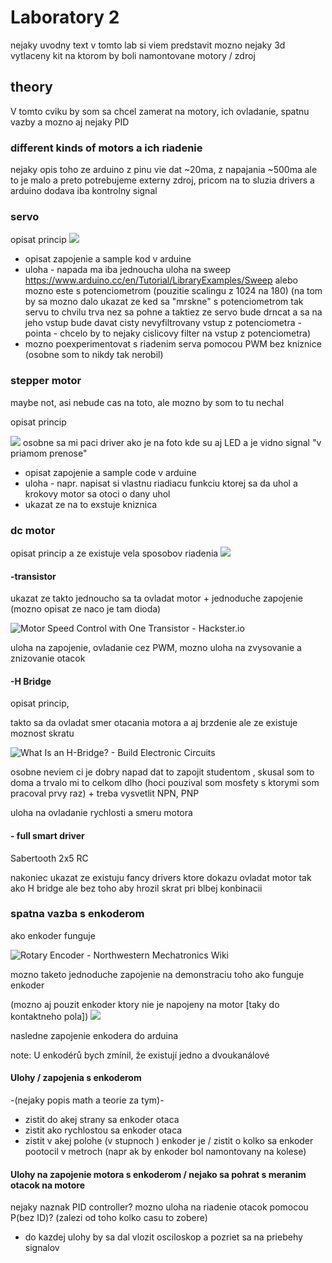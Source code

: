 # Laboratory 2
nejaky uvodny text
v tomto lab si viem predstavit mozno nejaky 3d vytlaceny kit na ktorom by boli namontovane motory / zdroj 

## theory
V tomto cviku by som sa chcel zamerat na motory, ich ovladanie, spatnu vazby a mozno aj nejaky PID

### different kinds of motors a ich riadenie
nejaky opis toho ze arduino z pinu vie dat ~20ma, z napajania ~500ma ale to je malo a preto potrebujeme externy zdroj, pricom na to sluzia drivers a arduino dodava iba kontrolny signal 

### servo
opisat princip 
![](https://www.electrical4u.com/wp-content/uploads/What-is-a-Servomotor.png)
 - opisat zapojenie a sample kod v arduine
 - uloha - napada ma iba jednoucha uloha na sweep 
https://www.arduino.cc/en/Tutorial/LibraryExamples/Sweep
alebo mozno este s potenciometrom (pouzitie scalingu z 1024 na 180) (na tom by sa mozno dalo ukazat ze ked sa "mrskne" s potenciometrom tak servu to chvilu trva nez sa pohne a taktiez ze servo bude drncat a sa na jeho vstup bude davat cisty nevyfiltrovany vstup z potenciometra - pointa - chcelo by to nejaky cislicovy filter na vstup z potenciometra)
- mozno poexperimentovat s riadenim serva pomocou PWM bez kniznice (osobne som to nikdy tak nerobil)

### stepper motor
maybe not, asi nebude cas na toto, ale mozno by som to tu nechal

opisat princip

![](https://arduinogetstarted.com/images/cover/arduino-uln2003-28byj-48-stepper-motor.jpg)
osobne sa mi paci driver ako je na foto kde su aj LED a je vidno signal "v priamom prenose"
- opisat zapojenie a sample code v arduine
- uloha - napr. napisat si vlastnu riadiacu funkciu ktorej sa da uhol a krokovy motor sa otoci o dany uhol
- ukazat ze na to exstuje kniznica

### dc motor
opisat princip a ze existuje vela sposobov riadenia
![](https://image.made-in-china.com/43f34j00eUoGENqyZnkt/High-Speed-6V-Small-DC-Motor-for-Cordless-Power-Tools.jpg)
#### -transistor

ukazat ze takto jednoucho sa ta ovladat motor + jednoduche zapojenie (mozno opisat ze naco je tam dioda)

![Motor Speed Control with One Transistor - Hackster.io](https://hackster.imgix.net/uploads/attachments/640551/schema_motore_YuJcrafONw.GIF?auto=compress%2Cformat&gifq=35&w=740&h=555&fit=max)

uloha na zapojenie, ovladanie cez PWM, mozno uloha na zvysovanie a znizovanie otacok
#### -H Bridge

opisat princip, 

takto sa da ovladat smer otacania motora a aj brzdenie ale ze existuje moznost skratu

![What Is an H-Bridge? - Build Electronic Circuits](https://www.build-electronic-circuits.com/wp-content/uploads/2018/11/H-bridge.png)

osobne neviem ci je dobry napad dat to zapojit studentom , skusal som to doma a trvalo mi to celkom dlho (hoci pouzival som mosfety s ktorymi som pracoval prvy raz) + treba vysvetlit NPN, PNP 

uloha na ovladanie rychlosti a smeru motora

#### - full smart driver

Sabertooth 2x5 RC

nakoniec ukazat ze existuju fancy drivers ktore dokazu ovladat motor tak ako H bridge ale bez toho aby hrozil skrat pri blbej konbinacii

### spatna vazba s enkoderom 
ako enkoder funguje 

![Rotary Encoder - Northwestern Mechatronics Wiki](https://encrypted-tbn0.gstatic.com/images?q=tbn:ANd9GcS3SAoy8jPpgp3jcm44ps__n6UeokNXEFtqXPDbwr6iLbGzdSuF1-mUNAy-WcthpmRv6fw&usqp=CAU)

mozno taketo jednoduche zapojenie na demonstraciu toho ako funguje enkoder

(mozno aj pouzit enkoder ktory nie je napojeny na motor [taky do kontaktneho pola])
![](https://www.electronicshub.org/wp-content/uploads/2016/02/Rotary-Encoder-LED-Test.jpg)

nasledne zapojenie enkodera do arduina 

note: U enkodérů bych zmínil, že existují jedno a dvoukanálové

#### Ulohy / zapojenia s enkoderom
-(nejaky popis math a teorie za tym)-
- zistit do akej strany sa enkoder otaca
- zistit ako rychlostou sa enkoder otaca
- zistit v akej polohe (v stupnoch ) enkoder je / zistit o kolko sa enkoder pootocil v metroch (napr ak by enkoder bol namontovany na kolese)
#### Ulohy na  zapojenie motora s enkoderom / nejako sa pohrat s meranim otacok na motore
nejaky naznak PID controller? mozno uloha na riadenie otacok pomocou P(bez ID)? (zalezi od toho kolko casu to zobere)
+ do kazdej ulohy by sa dal vlozit osciloskop a pozriet sa na priebehy signalov

 
